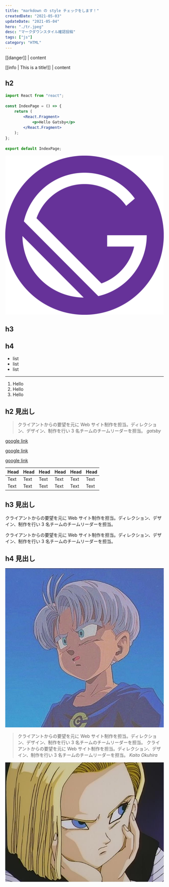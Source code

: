 ```yaml
---
title: "markdown の style チェックをします！"
createdDate: "2021-05-03"
updateDate: "2021-05-04"
hero: "./tr.jpeg"
desc: "マークダウンスタイル確認投稿"
tags: ["js"]
category: "HTML"
---
```


[[danger]]
| content

[[info | This is a title!]]
| content

## h2

```jsx
import React from "react";

const IndexPage = () => {
	return (
		<React.Fragment>
			<p>Hello Gatsby</p>
		</React.Fragment>
	);
};

export default IndexPage;
```

![gatsby](./icon.png)

## h3

## h4

- list
- list
- list

---

1. Hello
1. Hello
1. Hello

## h2 見出し

> クライアントからの要望を元に Web サイト制作を担当。ディレクション、デザイン、制作を行い 3 名チームのチームリーダーを担当。
> <cite>gatsby</cite>

[google link](https://google.com)

[google link](https://google.com)

[google link](https://google.com)

| Head | Head | Head | Head | Head | Head |
| ---- | ---- | ---- | ---- | ---- | ---- |
| Text | Text | Text | Text | Text | Text |
| Text | Text | Text | Text | Text | Text |

## h3 見出し

クライアントからの要望を元に Web サイト制作を担当。ディレクション、デザイン、制作を行い 3 名チームのチームリーダーを担当。

クライアントからの要望を元に Web サイト制作を担当。ディレクション、デザイン、制作を行い 3 名チームのチームリーダーを担当。

## h4 見出し

![gatsby](./tr.jpeg)

> クライアントからの要望を元に Web サイト制作を担当。ディレクション、デザイン、制作を行い 3 名チームのチームリーダーを担当。
> クライアントからの要望を元に Web サイト制作を担当。ディレクション、デザイン、制作を行い 3 名チームのチームリーダーを担当。
> <cite>Kaito Okuhira</cite>

![gatsby](./18.jpeg)
